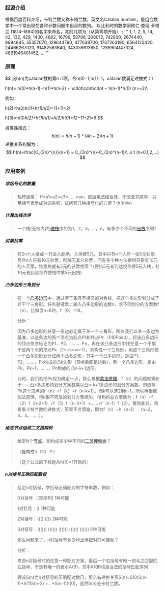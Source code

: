 ### 起源介绍

根据百度百科介绍，卡特兰数又称卡塔兰数，英文名Catalan number，是组合数学中一个常出现在各种计数问题中出现的数列。
以比利时的数学家欧仁·查理·卡塔兰 (1814–1894)的名字来命名，其前几项为（从第零项开始） :
'''
1, 1, 2, 5, 14, 42, 132, 429, 1430, 4862, 16796, 58786, 208012, 742900, 2674440, 9694845,
35357670, 129644790, 477638700, 1767263190, 6564120420, 24466267020, 91482563640, 343059613650,
1289904147324, 4861946401452, ...
'''

### 原理

$$
设h(n)为catalan数的第n+1项，令h(0)=1,h(1)=1，catalan数满足递推式：\\

h(n)= h(0)*h(n-1)+h(1)*h(n-2) + \cdot\cdot\cdot + h(n-1)*h(0) (n>=2)\\

例如：

h(2)=h(0)*h(1)+h(1)*h(0)=1*1+1*1=2\\

h(3)=h(0)*h(2)+h(1)*h(1)+h(2)*h(0)=1*2+1*1+2*1=5
$$



另类递推式：
$$
h(n)=h(n-1)*(4n-2)(n+1)
$$
递推关系的解为：
$$
h(n)=\frac{C_{2n}^{n}}{n+1}
= C_{2n}^{n}-C_{2n}^{n-1}\\
.s.t (n=0,1,2,...)
$$

### 应用案例

##### 求**括号化**的数量

> 矩阵连乘： P=a1×a2×a3×……×an，依据乘法结合律，不改变其顺序，只用括号表示成对的乘积，试问有几种括号化的方案？(h(n)种)

##### **计算出栈次序**

> 一个栈(无穷大)的[进栈](https://baike.baidu.com/item/%E8%BF%9B%E6%A0%88)序列为1，2，3，…，n，有多少个不同的[出栈](https://baike.baidu.com/item/%E5%87%BA%E6%A0%88)序列?

##### 买票找零

> 有2n个人排成一行进入剧场。入场费5元。其中只有n个人有一张5元钞票，另外n人只有10元钞票，剧院无其它钞票，问有多少种方法使得只要有10元的人买票，售票处就有5元的钞票找零？(将持5元者到达视作将5元入栈，持10元者到达视作使栈中某5元出栈)

##### **凸多边形三角划分**

> 在一个[凸多边形](https://baike.baidu.com/item/%E5%87%B8%E5%A4%9A%E8%BE%B9%E5%BD%A2)中，通过若干条互不相交的对角线，把这个多边形划分成了若干个三角形。任务是键盘上输入凸多边形的边数n，求不同划分的方案数f（n）。比如当n=6时，f（6）=14。
>
> 分析：
>
> 因为凸多边形的任意一条边必定属于某一个三角形，所以我们以某一条边为基准，以这条边的两个顶点为起点P1和终点Pn（P即Point），将该凸多边形的顶点依序标记为P1、P2、……、Pn，再在该凸多边形中找任意一个不属于这两个点的顶点Pk（2<=k<=n-1），来构成一个三角形，用这个三角形把一个凸多边形划分成两个凸多边形，其中一个凸多边形，是由P1，P2，……，Pk构成的凸k边形（顶点数即是边数），另一个凸多边形，是由Pk，Pk+1，……，Pn构成的凸n-k+1边形。
>
> 此时，我们若把Pk视为确定一点，那么根据[乘法原理](https://baike.baidu.com/item/%E4%B9%98%E6%B3%95%E5%8E%9F%E7%90%86)，f（n）的问题就等价于——凸k多边形的划分方案数乘以凸n-k+1多边形的划分方案数，即选择Pk这个顶点的f（n）=f（k）×f（n-k+1）。而k可以选2到n-1，所以再根据加法原理，将k取不同值的划分方案相加，得到的总方案数为：f（n）=f（2）f（n-2+1）+f（3）f（n-3+1）+……+f（n-1）f（2）。看到此处，再看看卡特兰数的递推式，答案不言而喻，即为f（n）=h（n-2） （n=2，3，4，……）。

##### **给定节点组成二叉搜索树**

> 给定N个[节点](https://baike.baidu.com/item/%E8%8A%82%E7%82%B9)，能构成多少种不同的[二叉搜索树](https://baike.baidu.com/item/%E4%BA%8C%E5%8F%89%E6%90%9C%E7%B4%A2%E6%A0%91)？
>
> （能构成h（N）个）
>
> （这个公式的下标是从h(0)=1开始的）

##### **n对括号正确匹配数目**

> 给定n对括号，求括号正确配对的字符串数，例如：
>
> 0对括号：[空序列] 1种可能
>
> 1对括号：() 1种可能
>
> 2对括号：()() (()) 2种可能
>
> 3对括号：((())) ()(()) ()()() (())() (()()) 5种可能
>
> 那么问题来了，n对括号有多少种正确配对的可能呢？
>
> 分析：
>
> 考虑n对括号时的任意一种配对方案，最后一个右括号有唯一的与之匹配的左括号，于是有唯一的表示A(B)，其中A和B也是合法的括号匹配序列
>
> 假设S(n)为n对括号的正确配对数目，那么有递推关系S(n)=S(0)S(n-1)+S(1)S(n-2) +...+S(n-1)S(0)，显然S(n)是卡特兰数。
